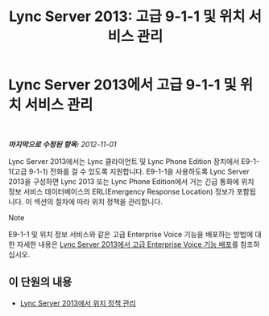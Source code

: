 ﻿---
title: 'Lync Server 2013: 고급 9-1-1 및 위치 서비스 관리'
TOCTitle: 고급 9-1-1 및 위치 서비스 관리
ms:assetid: 307c5aeb-9917-46a2-a95d-de30dea27beb
ms:mtpsurl: https://technet.microsoft.com/ko-kr/library/JJ688012(v=OCS.15)
ms:contentKeyID: 49885705
ms.date: 08/10/2015
mtps_version: v=OCS.15
ms.translationtype: HT
---

# Lync Server 2013에서 고급 9-1-1 및 위치 서비스 관리

 

_**마지막으로 수정된 항목:** 2012-11-01_

Lync Server 2013에서는 Lync 클라이언트 및 Lync Phone Edition 장치에서 E9-1-1(고급 9-1-1) 전화를 걸 수 있도록 지원합니다. E9-1-1을 사용하도록 Lync Server 2013을 구성하면 Lync 2013 또는 Lync Phone Edition에서 거는 긴급 통화에 위치 정보 서비스 데이터베이스의 ERL(Emergency Response Location) 정보가 포함됩니다. 이 섹션의 절차에 따라 위치 정책을 관리합니다.


> [!NOTE]
> E9-1-1 및 위치 정보 서비스와 같은 고급 Enterprise Voice 기능을 배포하는 방법에 대한 자세한 내용은 <A href="lync-server-2013-deploying-advanced-enterprise-voice-features.md">Lync Server 2013에서 고급 Enterprise Voice 기능 배포</A>를 참조하십시오.



## 이 단원의 내용

  - [Lync Server 2013에서 위치 정책 관리](lync-server-2013-managing-location-policy.md)

